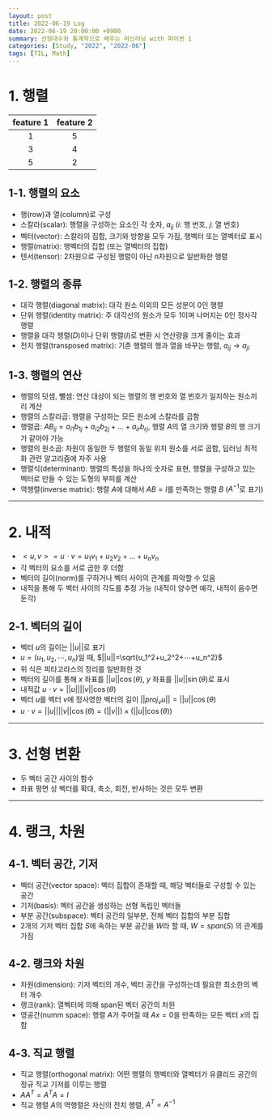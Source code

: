 ```yaml
---
layout: post
title: 2022-06-19 Log
date: 2022-06-19 20:00:00 +0900
summary: 선형대수와 통계학으로 배우는 머신러닝 with 파이썬 1
categories: [Study, "2022", "2022-06"]
tags: [TIL, Math]
---
```


# 1. 행렬

|feature 1|feature 2|
|:-------:|:-------:|
|    1    |    5    |
|    3    |    4    |
|    5    |    2    |

## 1-1. 행렬의 요소
- 행(row)과 열(column)로 구성
- 스칼라(scalar): 행렬을 구성하는 요소인 각 숫자, $a_{ij}$ ($i$: 행 번호, $j$: 열 번호)
- 벡터(vector): 스칼라의 집합, 크기와 방향을 모두 가짐, 행벡터 또는 열벡터로 표시
- 행렬(matrix): 행벡터의 집합 (또는 열벡터의 집합)
- 텐서(tensor): 2차원으로 구성된 행렬이 아닌 n차원으로 일반화한 행렬

## 1-2. 행렬의 종류
- 대각 행렬(diagonal matrix): 대각 원소 이외의 모든 성분이 0인 행렬
- 단위 행렬(identity matrix): 주 대각선의 원소가 모두 1이며 나머지는 0인 정사각 행렬
- 행렬을 대각 행렬($D$)이나 단위 행렬($I$)로 변환 시 연산량을 크게 줄이는 효과
- 전치 행렬(transposed matrix): 기존 행렬의 행과 열을 바꾸는 행렬, $a_{ij} \rightarrow a_{ji}$

## 1-3. 행렬의 연산
- 행렬의 덧셈, 뺄셈: 연산 대상이 되는 행렬의 행 번호와 열 번호가 일치하는 원소끼리 계산
- 행렬의 스칼라곱: 행렬을 구성하는 모든 원소에 스칼라를 곱함
- 행렬곱: $AB_{ij}=a_{i1}b_{1j}+a_{i2}b_{2j}+...+a_{ir}b_{rj}$, 행렬 $A$의 열 크기와 행렬 $B$의 행 크기가 같아야 가능
- 행렬의 원소곱: 차원이 동일한 두 행렬의 동일 위치 원소를 서로 곱함, 딥러닝 최적화 관련 알고리즘에 자주 사용
- 행렬식(determinant): 행렬의 특성을 하나의 숫자로 표현, 행렬을 구성하고 있는 벡터로 만들 수 있는 도형의 부피를 계산
- 역행렬(inverse matrix): 행렬 $A$에 대해서 $AB=I$를 만족하는 행렬 $B$ ($A^{-1}$로 표기)

---

# 2. 내적
- $<u,v>=uㆍv=u_1v_1+u_2v_2+...+u_nv_n$
- 각 벡터의 요소를 서로 곱한 후 더함
- 벡터의 길이(norm)를 구하거나 벡터 사이의 관계를 파악할 수 있음
- 내적을 통해 두 벡터 사이의 각도를 추정 가능 (내적이 양수면 예각, 내적이 음수면 둔각)

## 2-1. 벡터의 길이
- 벡터 $u$의 길이는 $||u||$로 표기
- $u=(u_1,u_2,⋯,u_n)$일 때, $||u||=\sqrt{u_1^2+u_2^2+⋯+u_n^2}$
- 위 식은 피타고라스의 정리를 일반화한 것
- 벡터의 길이를 통해 $x$ 좌표를 $||u||\cos(\theta)$, $y$ 좌표를 $||u||\sin(\theta)$로 표시
- 내적값 $uㆍv=||u||||v||\cos(\theta)$
- 벡터 $u$를 벡터 $v$에 정사영한 벡터의 길이 $||proj_vu||=||u||\cos(\theta)$
- $uㆍv=||u||||v||\cos(\theta)=(||v||)\times(||u||\cos(\theta))$

---

# 3. 선형 변환
- 두 벡터 공간 사이의 함수
- 좌표 평면 상 벡터를 확대, 축소, 회전, 반사하는 것은 모두 변환

---

# 4. 랭크, 차원

## 4-1. 벡터 공간, 기저
- 벡터 공간(vector space): 벡터 집합이 존재할 때, 해당 벡터들로 구성할 수 있는 공간
- 기저(basis): 벡터 공간을 생성하는 선형 독립인 벡터들
- 부분 공간(subspace): 벡터 공간의 일부분, 전체 벡터 집합의 부분 집합
- 2개의 기저 벡터 집합 $S$에 속하는 부분 공간을 $W$라 할 때, $W=span(S)$ 의 관계를 가짐

## 4-2. 랭크와 차원
- 차원(dimension): 기저 벡터의 개수, 벡터 공간을 구성하는데 필요한 최소한의 벡터 개수
- 랭크(rank): 열벡터에 의해 span된 벡터 공간의 차원
- 영공간(numm space): 행렬 $A$가 주어질 때 $Ax=0$을 만족하는 모든 벡터 $x$의 집합

## 4-3. 직교 행렬
- 직교 행렬(orthogonal matrix): 어떤 행렬의 행벡터와 열벡터가 유클리드 공간의 정규 직교 기저를 이루는 행렬
- $AA^T=A^TA=I$
- 직교 행렬 $A$의 역행렬은 자신의 전치 행렬, $A^T=A^{-1}$
